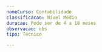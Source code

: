 ```yaml
---
nomeCurso: Contabilidade
classificacao: Nível Médio
duracao: Pode ser de 4 a 18 meses
observacao: obs
tipo: Técnico

---
```


